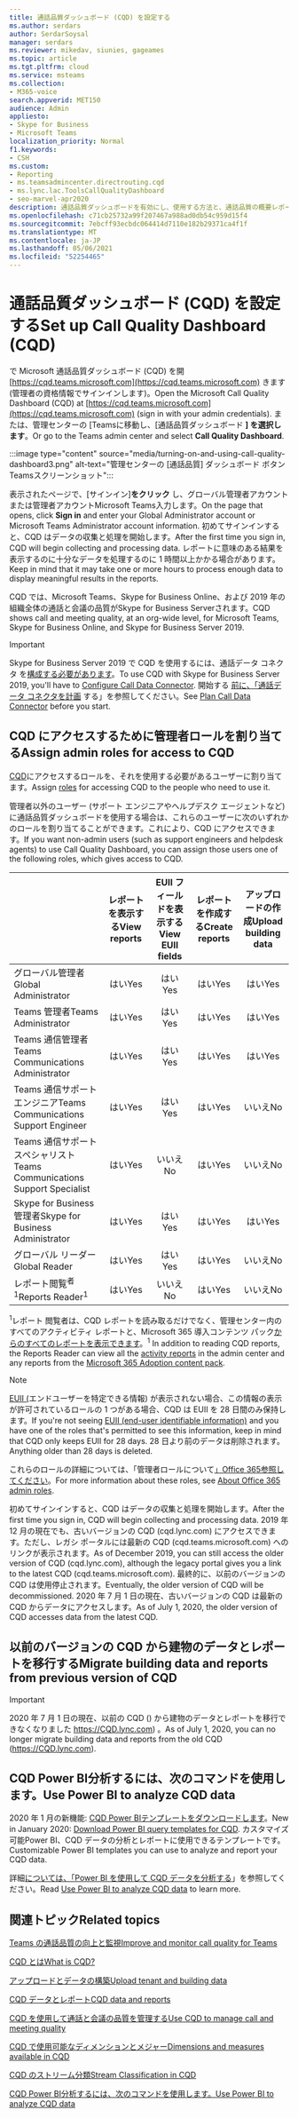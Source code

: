 ```yaml
---
title: 通話品質ダッシュボード (CQD) を設定する
ms.author: serdars
author: SerdarSoysal
manager: serdars
ms.reviewer: mikedav, siunies, gageames
ms.topic: article
ms.tgt.pltfrm: cloud
ms.service: msteams
ms.collection:
- M365-voice
search.appverid: MET150
audience: Admin
appliesto:
- Skype for Business
- Microsoft Teams
localization_priority: Normal
f1.keywords:
- CSH
ms.custom:
- Reporting
- ms.teamsadmincenter.directrouting.cqd
- ms.lync.lac.ToolsCallQualityDashboard
- seo-marvel-apr2020
description: 通話品質ダッシュボードを有効にし、使用する方法と、通話品質の概要レポートを取得する方法について学習します。
ms.openlocfilehash: c71cb25732a99f207467a988ad0db54c959d15f4
ms.sourcegitcommit: 7ebcff93ecbdc064414d7110e182b29371ca4f1f
ms.translationtype: MT
ms.contentlocale: ja-JP
ms.lasthandoff: 05/06/2021
ms.locfileid: "52254465"
---
```

# <a name="set-up-call-quality-dashboard-cqd"></a><span data-ttu-id="cd670-103">通話品質ダッシュボード (CQD) を設定する</span><span class="sxs-lookup"><span data-stu-id="cd670-103">Set up Call Quality Dashboard (CQD)</span></span>

<span data-ttu-id="cd670-104">で Microsoft 通話品質ダッシュボード (CQD) を開 [https://cqd.teams.microsoft.com](https://cqd.teams.microsoft.com) きます (管理者の資格情報でサインインします)。</span><span class="sxs-lookup"><span data-stu-id="cd670-104">Open the Microsoft Call Quality Dashboard (CQD) at [https://cqd.teams.microsoft.com](https://cqd.teams.microsoft.com) (sign in with your admin credentials).</span></span> <span data-ttu-id="cd670-105">または、管理センターの [Teamsに移動し、[通話品質ダッシュボード **] を選択します**。</span><span class="sxs-lookup"><span data-stu-id="cd670-105">Or go to the Teams admin center and select **Call Quality Dashboard**.</span></span> 

:::image type="content" source="media/turning-on-and-using-call-quality-dashboard3.png" alt-text="管理センターの [通話品質] ダッシュボード ボタンTeamsスクリーンショット":::

<span data-ttu-id="cd670-107">表示されたページで、[サインイン]**をクリック** し、グローバル管理者アカウントまたは管理者アカウントMicrosoft Teams入力します。</span><span class="sxs-lookup"><span data-stu-id="cd670-107">On the page that opens, click **Sign in** and enter your Global Administrator account or Microsoft Teams Administrator account information.</span></span> <span data-ttu-id="cd670-108">初めてサインインすると、CQD はデータの収集と処理を開始します。</span><span class="sxs-lookup"><span data-stu-id="cd670-108">After the first time you sign in, CQD will begin collecting and processing data.</span></span> <span data-ttu-id="cd670-109">レポートに意味のある結果を表示するのに十分なデータを処理するのに 1 時間以上かかる場合があります。</span><span class="sxs-lookup"><span data-stu-id="cd670-109">Keep in mind that it may take one or more hours to process enough data to display meaningful results in the reports.</span></span>

<span data-ttu-id="cd670-110">CQD では、Microsoft Teams、Skype for Business Online、および 2019 年の組織全体の通話と会議の品質がSkype for Business Serverされます。</span><span class="sxs-lookup"><span data-stu-id="cd670-110">CQD shows call and meeting quality, at an org-wide level, for Microsoft Teams, Skype for Business Online, and Skype for Business Server 2019.</span></span> 

> [!IMPORTANT]
> <span data-ttu-id="cd670-111">Skype for Business Server 2019 で CQD を使用するには、通話データ コネクタ を[構成する必要があります](/skypeforbusiness/hybrid/configure-call-data-connector)。</span><span class="sxs-lookup"><span data-stu-id="cd670-111">To use CQD with Skype for Business Server 2019, you'll have to [Configure Call Data Connector](/skypeforbusiness/hybrid/configure-call-data-connector).</span></span> <span data-ttu-id="cd670-112">開始する [前に、「通話データ コネクタを計画](/skypeforbusiness/hybrid/plan-call-data-connector) する」を参照してください。</span><span class="sxs-lookup"><span data-stu-id="cd670-112">See [Plan Call Data Connector](/skypeforbusiness/hybrid/plan-call-data-connector) before you start.</span></span>


## <a name="assign-admin-roles-for-access-to-cqd"></a><span data-ttu-id="cd670-113">CQD にアクセスするために管理者ロールを割り当てる</span><span class="sxs-lookup"><span data-stu-id="cd670-113">Assign admin roles for access to CQD</span></span>

<span data-ttu-id="cd670-114">[CQD](/microsoft-365/admin/add-users/about-admin-roles)にアクセスするロールを、それを使用する必要があるユーザーに割り当てます。</span><span class="sxs-lookup"><span data-stu-id="cd670-114">Assign [roles](/microsoft-365/admin/add-users/about-admin-roles) for accessing CQD to the people who need to use it.</span></span>

<span data-ttu-id="cd670-115">管理者以外のユーザー (サポート エンジニアやヘルプデスク エージェントなど) に通話品質ダッシュボードを使用する場合は、これらのユーザーに次のいずれかのロールを割り当てることができます。これにより、CQD にアクセスできます。</span><span class="sxs-lookup"><span data-stu-id="cd670-115">If you want non-admin users (such as support engineers and helpdesk agents) to use Call Quality Dashboard, you can assign those users one of the following roles, which gives access to CQD.</span></span> 


|  |<span data-ttu-id="cd670-116">レポートを表示する</span><span class="sxs-lookup"><span data-stu-id="cd670-116">View reports</span></span>  |<span data-ttu-id="cd670-117">EUII フィールドを表示する</span><span class="sxs-lookup"><span data-stu-id="cd670-117">View EUII fields</span></span>  |<span data-ttu-id="cd670-118">レポートを作成する</span><span class="sxs-lookup"><span data-stu-id="cd670-118">Create reports</span></span>  |<span data-ttu-id="cd670-119">アップロードの作成</span><span class="sxs-lookup"><span data-stu-id="cd670-119">Upload building data</span></span>  |
|---------|:-------:|:-------:|:-------:|:-------:|
|<span data-ttu-id="cd670-120">グローバル管理者</span><span class="sxs-lookup"><span data-stu-id="cd670-120">Global Administrator</span></span>     |<span data-ttu-id="cd670-121">はい</span><span class="sxs-lookup"><span data-stu-id="cd670-121">Yes</span></span>         |<span data-ttu-id="cd670-122">はい</span><span class="sxs-lookup"><span data-stu-id="cd670-122">Yes</span></span>         |<span data-ttu-id="cd670-123">はい</span><span class="sxs-lookup"><span data-stu-id="cd670-123">Yes</span></span>         |<span data-ttu-id="cd670-124">はい</span><span class="sxs-lookup"><span data-stu-id="cd670-124">Yes</span></span>         |
|<span data-ttu-id="cd670-125">Teams 管理者</span><span class="sxs-lookup"><span data-stu-id="cd670-125">Teams Administrator</span></span>     |<span data-ttu-id="cd670-126">はい</span><span class="sxs-lookup"><span data-stu-id="cd670-126">Yes</span></span>         |<span data-ttu-id="cd670-127">はい</span><span class="sxs-lookup"><span data-stu-id="cd670-127">Yes</span></span>         |<span data-ttu-id="cd670-128">はい</span><span class="sxs-lookup"><span data-stu-id="cd670-128">Yes</span></span>         |<span data-ttu-id="cd670-129">はい</span><span class="sxs-lookup"><span data-stu-id="cd670-129">Yes</span></span>         |
|<span data-ttu-id="cd670-130">Teams 通信管理者</span><span class="sxs-lookup"><span data-stu-id="cd670-130">Teams Communications Administrator</span></span>     |<span data-ttu-id="cd670-131">はい</span><span class="sxs-lookup"><span data-stu-id="cd670-131">Yes</span></span>         |<span data-ttu-id="cd670-132">はい</span><span class="sxs-lookup"><span data-stu-id="cd670-132">Yes</span></span>         |<span data-ttu-id="cd670-133">はい</span><span class="sxs-lookup"><span data-stu-id="cd670-133">Yes</span></span>         |<span data-ttu-id="cd670-134">はい</span><span class="sxs-lookup"><span data-stu-id="cd670-134">Yes</span></span>         |
|<span data-ttu-id="cd670-135">Teams 通信サポート エンジニア</span><span class="sxs-lookup"><span data-stu-id="cd670-135">Teams Communications Support Engineer</span></span>     |<span data-ttu-id="cd670-136">はい</span><span class="sxs-lookup"><span data-stu-id="cd670-136">Yes</span></span>         |<span data-ttu-id="cd670-137">はい</span><span class="sxs-lookup"><span data-stu-id="cd670-137">Yes</span></span>         |<span data-ttu-id="cd670-138">はい</span><span class="sxs-lookup"><span data-stu-id="cd670-138">Yes</span></span>         |<span data-ttu-id="cd670-139">いいえ</span><span class="sxs-lookup"><span data-stu-id="cd670-139">No</span></span>         |
|<span data-ttu-id="cd670-140">Teams 通信サポート スペシャリスト</span><span class="sxs-lookup"><span data-stu-id="cd670-140">Teams Communications Support Specialist</span></span>     |<span data-ttu-id="cd670-141">はい</span><span class="sxs-lookup"><span data-stu-id="cd670-141">Yes</span></span>         |<span data-ttu-id="cd670-142">いいえ</span><span class="sxs-lookup"><span data-stu-id="cd670-142">No</span></span>         |<span data-ttu-id="cd670-143">はい</span><span class="sxs-lookup"><span data-stu-id="cd670-143">Yes</span></span>         |<span data-ttu-id="cd670-144">いいえ</span><span class="sxs-lookup"><span data-stu-id="cd670-144">No</span></span>         |
|<span data-ttu-id="cd670-145">Skype for Business管理者</span><span class="sxs-lookup"><span data-stu-id="cd670-145">Skype for Business Administrator</span></span>     |<span data-ttu-id="cd670-146">はい</span><span class="sxs-lookup"><span data-stu-id="cd670-146">Yes</span></span>         |<span data-ttu-id="cd670-147">はい</span><span class="sxs-lookup"><span data-stu-id="cd670-147">Yes</span></span>         |<span data-ttu-id="cd670-148">はい</span><span class="sxs-lookup"><span data-stu-id="cd670-148">Yes</span></span>         |<span data-ttu-id="cd670-149">はい</span><span class="sxs-lookup"><span data-stu-id="cd670-149">Yes</span></span>         |
|<span data-ttu-id="cd670-150">グローバル リーダー</span><span class="sxs-lookup"><span data-stu-id="cd670-150">Global Reader</span></span> |<span data-ttu-id="cd670-151">はい</span><span class="sxs-lookup"><span data-stu-id="cd670-151">Yes</span></span>         |<span data-ttu-id="cd670-152">はい</span><span class="sxs-lookup"><span data-stu-id="cd670-152">Yes</span></span>         |<span data-ttu-id="cd670-153">はい</span><span class="sxs-lookup"><span data-stu-id="cd670-153">Yes</span></span>         |<span data-ttu-id="cd670-154">いいえ</span><span class="sxs-lookup"><span data-stu-id="cd670-154">No</span></span>         |
|<span data-ttu-id="cd670-155">レポート閲覧<sup>者 1</sup></span><span class="sxs-lookup"><span data-stu-id="cd670-155">Reports Reader<sup>1</sup></span></span>     |<span data-ttu-id="cd670-156">はい</span><span class="sxs-lookup"><span data-stu-id="cd670-156">Yes</span></span>         |<span data-ttu-id="cd670-157">いいえ</span><span class="sxs-lookup"><span data-stu-id="cd670-157">No</span></span>         |<span data-ttu-id="cd670-158">はい</span><span class="sxs-lookup"><span data-stu-id="cd670-158">Yes</span></span>         |<span data-ttu-id="cd670-159">いいえ</span><span class="sxs-lookup"><span data-stu-id="cd670-159">No</span></span>         |

<span data-ttu-id="cd670-160"><sup>1</sup>レポート 閲覧者は、CQD レポートを読み取[](https://support.office.com/article/activity-reports-0d6dfb17-8582-4172-a9a9-aed798150263)るだけでなく、管理センター内のすべてのアクティビティ レポートと、Microsoft 365 導入コンテンツ パック[からのすべてのレポートを表示できます](https://support.office.com/article/Office-365-Adoption-content-pack-77ff780d-ab19-4553-adea-09cb65ad0f1f)。</span><span class="sxs-lookup"><span data-stu-id="cd670-160"><sup>1</sup> In addition to reading CQD reports, the Reports Reader can view all the [activity reports](https://support.office.com/article/activity-reports-0d6dfb17-8582-4172-a9a9-aed798150263) in the admin center and any reports from the [Microsoft 365 Adoption content pack](https://support.office.com/article/Office-365-Adoption-content-pack-77ff780d-ab19-4553-adea-09cb65ad0f1f).</span></span>

> [!NOTE]
> <span data-ttu-id="cd670-161">[EUII (](CQD-data-and-reports.md#euii-data)エンドユーザーを特定できる情報) が表示されない場合、この情報の表示が許可されているロールの 1 つがある場合、CQD は EUII を 28 日間のみ保持します。</span><span class="sxs-lookup"><span data-stu-id="cd670-161">If you're not seeing [EUII (end-user identifiable information)](CQD-data-and-reports.md#euii-data) and you have one of the roles that's permitted to see this information, keep in mind that CQD only keeps EUII for 28 days.</span></span> <span data-ttu-id="cd670-162">28 日より前のデータは削除されます。</span><span class="sxs-lookup"><span data-stu-id="cd670-162">Anything older than 28 days is deleted.</span></span>

<span data-ttu-id="cd670-163">これらのロールの詳細については、「管理者ロールについて[」Office 365参照してください](/office365/admin/add-users/about-admin-roles)。</span><span class="sxs-lookup"><span data-stu-id="cd670-163">For more information about these roles, see [About Office 365 admin roles](/office365/admin/add-users/about-admin-roles).</span></span>


<span data-ttu-id="cd670-164">初めてサインインすると、CQD はデータの収集と処理を開始します。</span><span class="sxs-lookup"><span data-stu-id="cd670-164">After the first time you sign in, CQD will begin collecting and processing data.</span></span> <span data-ttu-id="cd670-165">2019 年 12 月の現在でも、古いバージョンの CQD (cqd.lync.com) にアクセスできます。ただし、レガシ ポータルには最新の CQD (cqd.teams.microsoft.com) へのリンクが表示されます。</span><span class="sxs-lookup"><span data-stu-id="cd670-165">As of December 2019, you can still access the older version of CQD (cqd.lync.com), although the legacy portal gives you a link to the latest CQD (cqd.teams.microsoft.com).</span></span> <span data-ttu-id="cd670-166">最終的に、以前のバージョンの CQD は使用停止されます。</span><span class="sxs-lookup"><span data-stu-id="cd670-166">Eventually, the older version of CQD will be decommissioned.</span></span> <span data-ttu-id="cd670-167">2020 年 7 月 1 日の現在、古いバージョンの CQD は最新の CQD からデータにアクセスします。</span><span class="sxs-lookup"><span data-stu-id="cd670-167">As of July 1, 2020, the older version of CQD accesses data from the latest CQD.</span></span>


## <a name="migrate-building-data-and-reports-from-previous-version-of-cqd"></a><span data-ttu-id="cd670-168">以前のバージョンの CQD から建物のデータとレポートを移行する</span><span class="sxs-lookup"><span data-stu-id="cd670-168">Migrate building data and reports from previous version of CQD</span></span>

> [!IMPORTANT]
> <span data-ttu-id="cd670-169">2020 年 7 月 1 日の現在、以前の CQD () から建物のデータとレポートを移行できなくなりました https://CQD.lync.com) 。</span><span class="sxs-lookup"><span data-stu-id="cd670-169">As of July 1, 2020, you can no longer migrate building data and reports from the old CQD (https://CQD.lync.com).</span></span> 



## <a name="use-power-bi-to-analyze-cqd-data"></a><span data-ttu-id="cd670-170">CQD Power BI分析するには、次のコマンドを使用します。</span><span class="sxs-lookup"><span data-stu-id="cd670-170">Use Power BI to analyze CQD data</span></span>

<span data-ttu-id="cd670-171">2020 年 1 月の新機能: [CQD Power BIテンプレートをダウンロードします](https://github.com/MicrosoftDocs/OfficeDocs-SkypeForBusiness/blob/live/Teams/downloads/CQD-Power-BI-query-templates.zip?raw=true)。</span><span class="sxs-lookup"><span data-stu-id="cd670-171">New in January 2020: [Download Power BI query templates for CQD](https://github.com/MicrosoftDocs/OfficeDocs-SkypeForBusiness/blob/live/Teams/downloads/CQD-Power-BI-query-templates.zip?raw=true).</span></span> <span data-ttu-id="cd670-172">カスタマイズ可能Power BI、CQD データの分析とレポートに使用できるテンプレートです。</span><span class="sxs-lookup"><span data-stu-id="cd670-172">Customizable Power BI templates you can use to analyze and report your CQD data.</span></span>

<span data-ttu-id="cd670-173">詳細[については、「Power BI を使用して CQD データを分析する](CQD-Power-BI-query-templates.md)」を参照してください。</span><span class="sxs-lookup"><span data-stu-id="cd670-173">Read [Use Power BI to analyze CQD data](CQD-Power-BI-query-templates.md) to learn more.</span></span>


## <a name="related-topics"></a><span data-ttu-id="cd670-174">関連トピック</span><span class="sxs-lookup"><span data-stu-id="cd670-174">Related topics</span></span>

[<span data-ttu-id="cd670-175">Teams の通話品質の向上と監視</span><span class="sxs-lookup"><span data-stu-id="cd670-175">Improve and monitor call quality for Teams</span></span>](monitor-call-quality-qos.md)

[<span data-ttu-id="cd670-176">CQD とは</span><span class="sxs-lookup"><span data-stu-id="cd670-176">What is CQD?</span></span>](CQD-what-is-call-quality-dashboard.md)

[<span data-ttu-id="cd670-177">アップロードとデータの構築</span><span class="sxs-lookup"><span data-stu-id="cd670-177">Upload tenant and building data</span></span>](CQD-upload-tenant-building-data.md)

[<span data-ttu-id="cd670-178">CQD データとレポート</span><span class="sxs-lookup"><span data-stu-id="cd670-178">CQD data and reports</span></span>](CQD-data-and-reports.md)

[<span data-ttu-id="cd670-179">CQD を使用して通話と会議の品質を管理する</span><span class="sxs-lookup"><span data-stu-id="cd670-179">Use CQD to manage call and meeting quality</span></span>](quality-of-experience-review-guide.md)

[<span data-ttu-id="cd670-180">CQD で使用可能なディメンションとメジャー</span><span class="sxs-lookup"><span data-stu-id="cd670-180">Dimensions and measures available in CQD</span></span>](dimensions-and-measures-available-in-call-quality-dashboard.md)

[<span data-ttu-id="cd670-181">CQD のストリーム分類</span><span class="sxs-lookup"><span data-stu-id="cd670-181">Stream Classification in CQD</span></span>](stream-classification-in-call-quality-dashboard.md)

[<span data-ttu-id="cd670-182">CQD Power BI分析するには、次のコマンドを使用します。</span><span class="sxs-lookup"><span data-stu-id="cd670-182">Use Power BI to analyze CQD data</span></span>](CQD-Power-BI-query-templates.md)